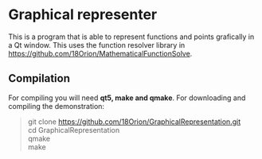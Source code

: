 # **Graphical representer**

This is a program that is able to represent functions and points grafically in a Qt window.
This uses the function resolver library in https://github.com/18Orion/MathematicalFunctionSolve.
## **Compilation**
For compiling you will need **qt5, make and qmake**.
For downloading and compiling the demonstration: 
>git clone https://github.com/18Orion/GraphicalRepresentation.git  
>cd GraphicalRepresentation  
>qmake  
>make